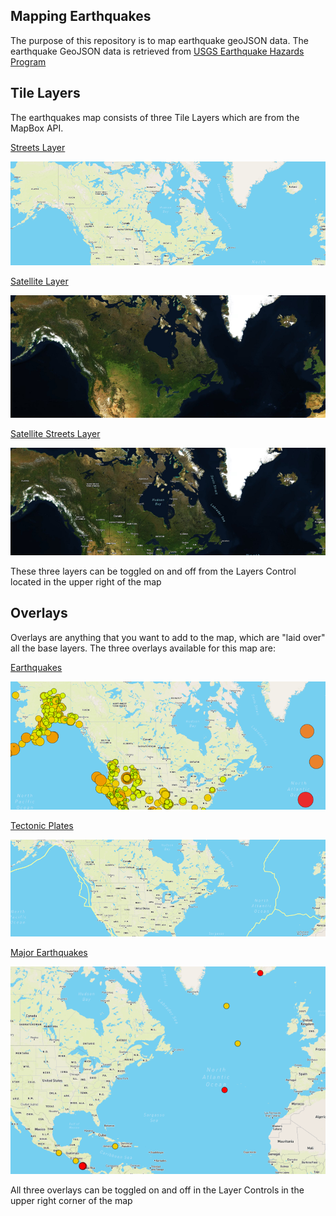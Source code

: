 ## Mapping Earthquakes

The purpose of this repository is to map earthquake geoJSON data. The earthquake GeoJSON data is retrieved from <a href="https://earthquake.usgs.gov/earthquakes/feed/v1.0/geojson.php" target="_blank">USGS Earthquake Hazards Program</a>


## Tile Layers

The earthquakes map consists of three Tile Layers which are from the MapBox API.

<ins>Streets Layer</ins>

![](resources/streets_layer.png)

<ins>Satellite Layer</ins>

![](resources/satellite_layer2.png)

<ins>Satellite Streets Layer</ins>

![](resources/satellite-street_layer.png)

These three layers can be toggled on and off from the Layers Control located in the upper right of the map


## Overlays

 Overlays are anything that you want to add to the map, which are "laid over" all the base layers. The three overlays available for this map are: 
 
<ins>Earthquakes</ins>

![](resources/earthquakes_overlay.png)
 
<ins>Tectonic Plates</ins>

![](resources/tectonic_plates_overlay.png)
 
<ins>Major Earthquakes</ins>

![](resources/major_earthquakes_overlay.png) 

All three overlays can be toggled on and off in the Layer Controls in the upper right corner of the map
 
 
